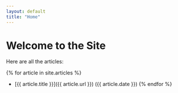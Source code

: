 ```yaml
---
layout: default
title: "Home"
---
```


# Welcome to the Site

Here are all the articles:

{% for article in site.articles %}
- [{{ article.title }}]({{ article.url }}) ({{ article.date }})
{% endfor %}
